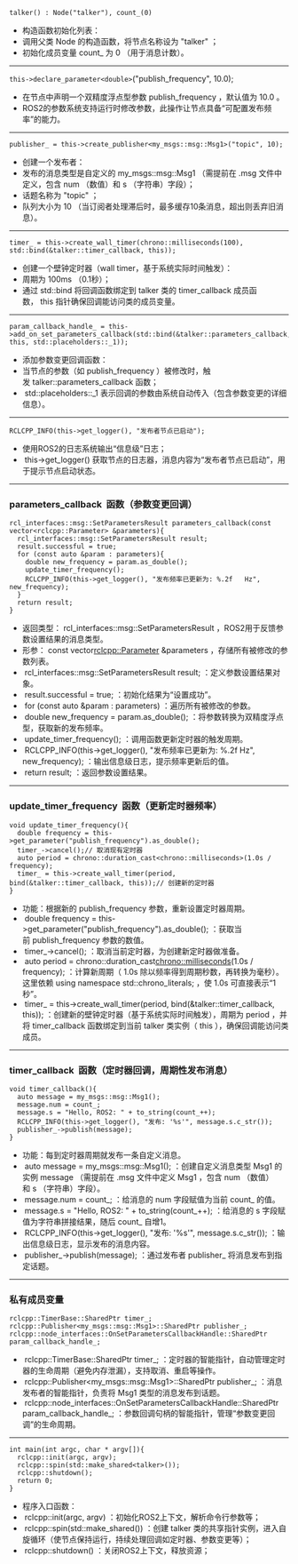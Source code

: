 ``` talker() : Node("talker"), count_(0) ```
- 构造函数初始化列表：
- 调用父类 Node 的构造函数，将节点名称设为 "talker" ；
- 初始化成员变量 count_ 为 0 （用于消息计数）。
---
```this->declare_parameter<double>```("publish_frequency", 10.0);
- 在节点中声明一个双精度浮点型参数 publish_frequency ，默认值为 10.0 。
- ROS2的参数系统支持运行时修改参数，此操作让节点具备“可配置发布频率”的能力。
---
```
publisher_ = this->create_publisher<my_msgs::msg::Msg1>("topic", 10);
```
- 创建一个发布者：
- 发布的消息类型是自定义的 my_msgs::msg::Msg1 （需提前在 .msg 文件中定义，包含 num （数值）和 s （字符串）字段）；
- 话题名称为 "topic" ；
- 队列大小为 10 （当订阅者处理滞后时，最多缓存10条消息，超出则丢弃旧消息）。
---
```
timer_ = this->create_wall_timer(chrono::milliseconds(100), std::bind(&talker::timer_callback, this));
```
- 创建一个壁钟定时器（wall timer，基于系统实际时间触发）：
- 周期为 100ms （0.1秒）；
- 通过 std::bind 将回调函数绑定到 talker 类的 timer_callback 成员函数， this 指针确保回调能访问类的成员变量。
-----
```
param_callback_handle_ = this->add_on_set_parameters_callback(std::bind(&talker::parameters_callback, this, std::placeholders::_1));
  ```
- 添加参数变更回调函数：
- 当节点的参数（如 publish_frequency ）被修改时，触发 talker::parameters_callback 函数；
-  std::placeholders::_1 表示回调的参数由系统自动传入（包含参数变更的详细信息）。
---
`RCLCPP_INFO(this->get_logger(), "发布者节点已启动");`
- 使用ROS2的日志系统输出“信息级”日志；
-  this->get_logger() 获取节点的日志器，消息内容为“发布者节点已启动”，用于提示节点启动状态。
----
### parameters_callback  函数（参数变更回调）

```
rcl_interfaces::msg::SetParametersResult parameters_callback(const vector<rclcpp::Parameter> &parameters){  
  rcl_interfaces::msg::SetParametersResult result;    
  result.successful = true;    
  for (const auto &param : parameters){    
    double new_frequency = param.as_double();    
    update_timer_frequency();    
    RCLCPP_INFO(this->get_logger(), "发布频率已更新为: %.2f   Hz", new_frequency);  
  }  
  return result;  
}
```
 
- 返回类型： rcl_interfaces::msg::SetParametersResult ，ROS2用于反馈参数设置结果的消息类型。  
- 形参： const vector<rclcpp::Parameter> &parameters ，存储所有被修改的参数列表。  
-  rcl_interfaces::msg::SetParametersResult result; ：定义参数设置结果对象。  
-  result.successful = true; ：初始化结果为“设置成功”。  
-  for (const auto &param : parameters) ：遍历所有被修改的参数。  
-  double new_frequency = param.as_double(); ：将参数转换为双精度浮点型，获取新的发布频率。  
-  update_timer_frequency(); ：调用函数更新定时器的触发周期。  
-  RCLCPP_INFO(this->get_logger(), "发布频率已更新为: %.2f Hz", new_frequency); ：输出信息级日志，提示频率更新后的值。  
-  return result; ：返回参数设置结果。  
----
### update_timer_frequency  函数（更新定时器频率）
  
```
void update_timer_frequency(){
  double frequency = this->get_parameter("publish_frequency").as_double();
  timer_->cancel();// 取消现有定时器
  auto period = chrono::duration_cast<chrono::milliseconds>(1.0s / frequency);
  timer_ = this->create_wall_timer(period, bind(&talker::timer_callback, this));// 创建新的定时器
}
```

- 功能：根据新的 publish_frequency 参数，重新设置定时器周期。
-  double frequency = this->get_parameter("publish_frequency").as_double(); ：获取当前 publish_frequency 参数的数值。
-  timer_->cancel(); ：取消当前定时器，为创建新定时器做准备。
-  auto period = chrono::duration_cast<chrono::milliseconds>(1.0s / frequency); ：计算新周期（ 1.0s 除以频率得到周期秒数，再转换为毫秒）。这里依赖 using namespace std::chrono_literals; ，使 1.0s 可直接表示“1秒”。
-  timer_ = this->create_wall_timer(period, bind(&talker::timer_callback, this)); ：创建新的壁钟定时器（基于系统实际时间触发），周期为 period ，并将 timer_callback 函数绑定到当前 talker 类实例（ this ），确保回调能访问类成员。
 ----
### timer_callback  函数（定时器回调，周期性发布消息）

  
```
void timer_callback(){
  auto message = my_msgs::msg::Msg1();
  message.num = count_;
  message.s = "Hello, ROS2: " + to_string(count_++);  
  RCLCPP_INFO(this->get_logger(), "发布: '%s'", message.s.c_str());
  publisher_->publish(message); 
}
```

- 功能：每到定时器周期就发布一条自定义消息。
-  auto message = my_msgs::msg::Msg1(); ：创建自定义消息类型 Msg1 的实例 message （需提前在 .msg 文件中定义 Msg1 ，包含 num （数值）和 s （字符串）字段）。
-  message.num = count_; ：给消息的 num 字段赋值为当前 count_ 的值。
-  message.s = "Hello, ROS2: " + to_string(count_++); ：给消息的 s 字段赋值为字符串拼接结果，随后 count_ 自增1。
-  RCLCPP_INFO(this->get_logger(), "发布: '%s'", message.s.c_str()); ：输出信息级日志，显示发布的消息内容。
-  publisher_->publish(message); ：通过发布者 publisher_ 将消息发布到指定话题。
 ----
### 私有成员变量

```
rclcpp::TimerBase::SharedPtr timer_;
rclcpp::Publisher<my_msgs::msg::Msg1>::SharedPtr publisher_;
rclcpp::node_interfaces::OnSetParametersCallbackHandle::SharedPtr param_callback_handle_;
```
-  rclcpp::TimerBase::SharedPtr timer_; ：定时器的智能指针，自动管理定时器的生命周期（避免内存泄漏），支持取消、重启等操作。
-  rclcpp::Publisher<my_msgs::msg::Msg1>::SharedPtr publisher_; ：消息发布者的智能指针，负责将 Msg1 类型的消息发布到话题。
-  rclcpp::node_interfaces::OnSetParametersCallbackHandle::SharedPtr param_callback_handle_; ：参数回调句柄的智能指针，管理“参数变更回调”的生命周期。  
----
```
int main(int argc, char * argv[]){
  rclcpp::init(argc, argv);
  rclcpp::spin(std::make_shared<talker>());
  rclcpp::shutdown();
  return 0;
}
```
- 程序入口函数：
-  rclcpp::init(argc, argv) ：初始化ROS2上下文，解析命令行参数等；
-  rclcpp::spin(std::make_shared<talker>()) ：创建 talker 类的共享指针实例，进入自旋循环（使节点保持运行，持续处理回调如定时器、参数变更等）；
-  rclcpp::shutdown() ：关闭ROS2上下文，释放资源；
